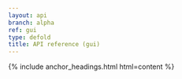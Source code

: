 ```yaml
---
layout: api
branch: alpha
ref: gui
type: defold
title: API reference (gui)
---
```

{% include anchor_headings.html html=content %}